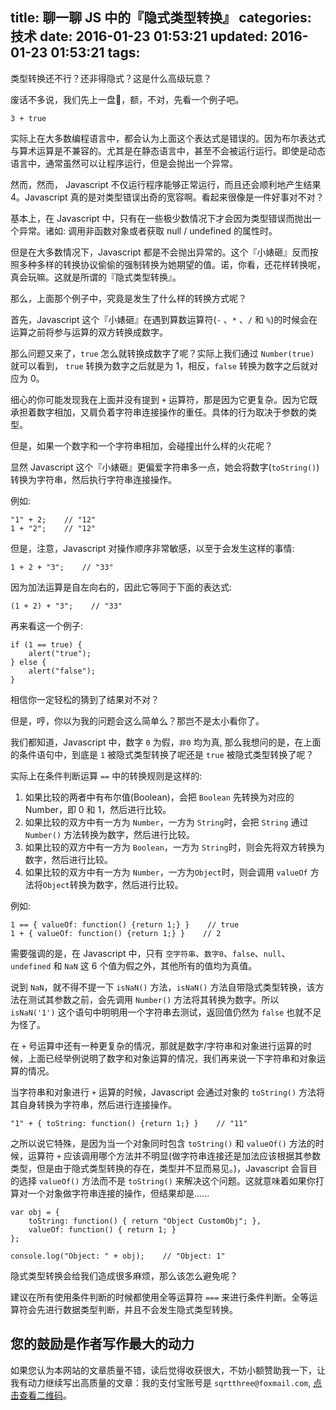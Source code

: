title: 聊一聊 JS 中的『隐式类型转换』
categories: 技术
date: 2016-01-23 01:53:21
updated: 2016-01-23 01:53:21
tags:
---

类型转换还不行？还非得隐式？这是什么高级玩意？

废话不多说，我们先上一盘🌰，额，不对，先看一个例子吧。

```
3 + true
```

<!-- more -->

实际上在大多数编程语言中，都会认为上面这个表达式是错误的。因为布尔表达式与算术运算是不兼容的。尤其是在静态语言中，甚至不会被运行运行。即使是动态语言中，通常虽然可以让程序运行，但是会抛出一个异常。

然而，然而， Javascript 不仅运行程序能够正常运行，而且还会顺利地产生结果 4。Javascript 真的是对类型错误出奇的宽容啊。看起来很像是一件好事对不对？

基本上，在 Javascript 中，只有在一些极少数情况下才会因为类型错误而抛出一个异常。诸如: 调用非函数对象或者获取 null / undefined 的属性时。

但是在大多数情况下，Javascript 都是不会抛出异常的。这个『小婊砸』反而按照多种多样的转换协议偷偷的强制转换为她期望的值。诺，你看，还花样转换呢，真会玩嘛。这就是所谓的『隐式类型转换』。

那么，上面那个例子中，究竟是发生了什么样的转换方式呢？

首先，Javascript 这个『小婊砸』在遇到算数运算符(`-` 、`*` 、`/` 和 `%`)的时候会在运算之前将参与运算的双方转换成数字。

那么问题又来了，`true` 怎么就转换成数字了呢？实际上我们通过 `Number(true)` 就可以看到， `true` 转换为数字之后就是为 1，相反，`false` 转换为数字之后就对应为 0。

细心的你可能发现我在上面并没有提到 `+` 运算符，那是因为它更复杂。因为它既承担着数字相加，又肩负着字符串连接操作的重任。具体的行为取决于参数的类型。

但是，如果一个数字和一个字符串相加，会碰撞出什么样的火花呢？

显然 Javascript 这个『小婊砸』更偏爱字符串多一点，她会将数字(`toString()`)转换为字符串，然后执行字符串连接操作。

例如: 

```
"1" + 2;    // "12"
1 + "2";    // "12"
```

但是，注意，Javascript 对操作顺序非常敏感，以至于会发生这样的事情:

```
1 + 2 + "3";    // "33"
```

因为加法运算是自左向右的，因此它等同于下面的表达式:

```
(1 + 2) + "3";    // "33"
```

再来看这一个例子:

```
if (1 == true) {
    alert("true");
} else {
    alert("false");
}	
```

相信你一定轻松的猜到了结果对不对？

但是，哼，你以为我的问题会这么简单么？那岂不是太小看你了。

我们都知道，Javascript 中，数字 `0` 为假，`非0` 均为真, 那么我想问的是，在上面的条件语句中，到底是 `1` 被隐式类型转换了呢还是 `true` 被隐式类型转换了呢？

实际上在条件判断运算 `==` 中的转换规则是这样的:

1. 如果比较的两者中有布尔值(Boolean)，会把 `Boolean` 先转换为对应的 Number，即 0 和 1，然后进行比较。
2. 如果比较的双方中有一方为 `Number`，一方为 `String`时，会把 `String` 通过 `Number()` 方法转换为数字，然后进行比较。
3. 如果比较的双方中有一方为 `Boolean`，一方为 `String`时，则会先将双方转换为数字，然后进行比较。
4. 如果比较的双方中有一方为 `Number`，一方为`Object`时，则会调用 `valueOf` 方法将`Object`转换为数字，然后进行比较。

例如: 

```
1 == { valueOf: function() {return 1;} }    // true
1 + { valueOf: function() {return 1;} }    // 2
```

需要强调的是，在 Javascript 中，只有 `空字符串`、`数字0`、`false`、`null`、`undefined` 和 `NaN` 这 6 个值为假之外，其他所有的值均为真值。

说到 `NaN`，就不得不提一下 `isNaN()` 方法，`isNaN()` 方法自带隐式类型转换，该方法在测试其参数之前，会先调用 `Number()` 方法将其转换为数字。所以 `isNaN('1')` 这个语句中明明用一个字符串去测试，返回值仍然为 `false` 也就不足为怪了。

在 `+` 号运算中还有一种更复杂的情况，那就是数字/字符串和对象进行运算的时候，上面已经举例说明了数字和对象运算的情况，我们再来说一下字符串和对象运算的情况。

当字符串和对象进行 `+` 运算的时候，Javascript 会通过对象的 `toString()` 方法将其自身转换为字符串，然后进行连接操作。

```
"1" + { toString: function() {return 1;} }    // "11"
```

之所以说它特殊，是因为当一个对象同时包含 `toString()` 和 `valueOf()` 方法的时候，运算符 `+` 应该调用哪个方法并不明显(做字符串连接还是加法应该根据其参数类型，但是由于隐式类型转换的存在，类型并不显而易见。)，Javascript 会盲目的选择 `valueOf()` 方法而不是 `toString()` 来解决这个问题。这就意味着如果你打算对一个对象做字符串连接的操作，但结果却是......

```
var obj = {
    toString: function() { return "Object CustomObj"; },
    valueOf: function() { return 1; }
};

console.log("Object: " + obj);    // "Object: 1"
```

隐式类型转换会给我们造成很多麻烦，那么该怎么避免呢？

建议在所有使用条件判断的时候都使用全等运算符 `===` 来进行条件判断。全等运算符会先进行数据类型判断，并且不会发生隐式类型转换。

## 您的鼓励是作者写作最大的动力

如果您认为本网站的文章质量不错，读后觉得收获很大，不妨小额赞助我一下，让我有动力继续写出高质量的文章：我的支付宝账号是 `sqrtthree@foxmail.com`, [点击查看二维码](http://7xl8me.com1.z0.glb.clouddn.com/alipay.JPG)。
